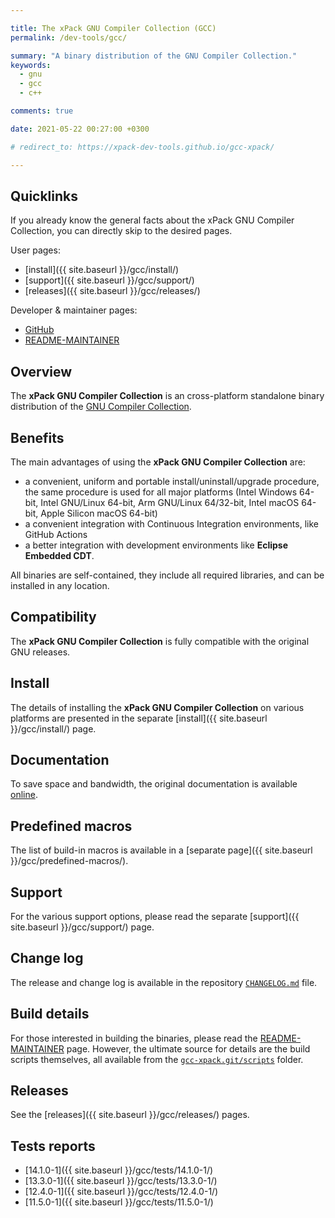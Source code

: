 ```yaml
---

title: The xPack GNU Compiler Collection (GCC)
permalink: /dev-tools/gcc/

summary: "A binary distribution of the GNU Compiler Collection."
keywords:
  - gnu
  - gcc
  - c++

comments: true

date: 2021-05-22 00:27:00 +0300

# redirect_to: https://xpack-dev-tools.github.io/gcc-xpack/

---
```


## Quicklinks

If you already know the general facts about the xPack GNU Compiler Collection, you can
directly skip to the desired pages.

User pages:

- [install]({{ site.baseurl }}/gcc/install/)
- [support]({{ site.baseurl }}/gcc/support/)
- [releases]({{ site.baseurl }}/gcc/releases/)

Developer & maintainer pages:

- [GitHub](https://github.com/xpack-dev-tools/gcc-xpack/)
- [README-MAINTAINER](https://github.com/xpack-dev-tools/gcc-xpack/blob/xpack/README-MAINTAINER.md)

## Overview

The **xPack GNU Compiler Collection**
is an cross-platform standalone binary distribution of the
[GNU Compiler Collection](https://gcc.gnu.org).

## Benefits

The main advantages of using the **xPack GNU Compiler Collection** are:

- a convenient, uniform and portable install/uninstall/upgrade procedure,
  the same procedure is used for all major
  platforms (Intel Windows 64-bit, Intel GNU/Linux 64-bit, Arm GNU/Linux
  64/32-bit, Intel macOS 64-bit, Apple Silicon macOS 64-bit)
- a convenient integration with Continuous Integration environments,
  like GitHub Actions
- a better integration with development environments
  like **Eclipse Embedded CDT**.

All binaries are self-contained, they include all required libraries,
and can be installed in any location.

## Compatibility

The **xPack GNU Compiler Collection** is fully compatible with the
original GNU releases.

## Install

The details of installing the **xPack GNU Compiler Collection** on various
platforms are presented in the separate
[install]({{ site.baseurl }}/gcc/install/) page.

## Documentation

To save space and bandwidth, the original documentation is available
[online](https://gcc.gnu.org/onlinedocs/).

## Predefined macros

The list of build-in macros is available in a
[separate page]({{ site.baseurl }}/gcc/predefined-macros/).

## Support

For the various support options, please read the separate
[support]({{ site.baseurl }}/gcc/support/) page.

## Change log

The release and change log is available in the repository
[`CHANGELOG.md`](https://github.com/xpack-dev-tools/gcc-xpack/blob/xpack/CHANGELOG.md) file.

## Build details

For those interested in building the binaries, please read the
[README-MAINTAINER](https://github.com/xpack-dev-tools/gcc-xpack/blob/xpack/README-MAINTAINER.md)
page.
However, the ultimate source for details are the build scripts themselves,
all available from the
[`gcc-xpack.git/scripts`](https://github.com/xpack-dev-tools/gcc-xpack/tree/xpack/scripts/)
folder.

## Releases

See the [releases]({{ site.baseurl }}/gcc/releases/) pages.

## Tests reports

- [14.1.0-1]({{ site.baseurl }}/gcc/tests/14.1.0-1/)
- [13.3.0-1]({{ site.baseurl }}/gcc/tests/13.3.0-1/)
- [12.4.0-1]({{ site.baseurl }}/gcc/tests/12.4.0-1/)
- [11.5.0-1]({{ site.baseurl }}/gcc/tests/11.5.0-1/)
